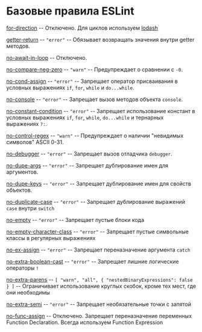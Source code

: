 # Базовые правила ESLint 
	
[for-direction](https://eslint.org/docs/rules/for-direction) -- Отключено. Для циклов используем [lodash](https://www.npmjs.com/package/lodash)

[getter-return](/docs/ru/rules/origin/getter-return.md) -- ```"error"``` -- Обязывает возвращать значения внутри getter методов.

[no-await-in-loop](https://eslint.org/docs/rules/no-await-in-loop) -- Отключено. 

[no-compare-neg-zero](/docs/ru/rules/origin/no-compare-neg-zero.md) -- ```"warn"``` -- Предупреждает о сравнении с ```-0```.

[no-cond-assign](/docs/ru/rules/origin/no-cond-assign.md) -- ```"error"``` -- Запрещает оператор присваивания в условных выражениях ```if```, ```for```, ```while``` и ```do...while```.

[no-console](/docs/ru/rules/origin/no-console.md) -- ```"error"``` -- Запрещает вызов методов объекта ```console```.

[no-constant-condition](/docs/ru/rules/origin/no-constant-condition.md) -- ```"error"``` -- Запрещает использование констант в условных выражениях ```if```, ```for```, ```while```, ```do...while``` и тернарных выражениях ```?:```.

[no-control-regex](/docs/ru/rules/origin/no-control-regex.md) -- ```"warn"``` -- Предупреждает о наличии "невидимых символов" ASCII 0-31.

[no-debugger](/docs/ru/rules/origin/no-debugger.md) -- ```"error"``` -- Запрещает вызов отладчика ```debugger```.

[no-dupe-args](/docs/ru/rules/origin/no-dupe-args.md) -- ```"error"``` -- Запрещает дублирование имен для аргументов.

[no-dupe-keys](/docs/ru/rules/origin/no-dupe-keys.md) -- ```"error"``` -- Запрещает дублирование имен для свойств объектов.

[no-duplicate-case](/docs/ru/rules/origin/no-duplicate-case.md) -- ```"error"``` -- Запрещает дублирование выражений ```case``` внутри ```switch``` 

[no-empty](/docs/ru/rules/origin/no-empty.md) -- ```"error"``` -- Запрещает пустые блоки кода

[no-empty-character-class](/docs/ru/rules/origin/no-empty-character-class.md) -- ```"error"``` -- Запрещает пустые символьные классы в регулярных выражениях

[no-ex-assign](/docs/ru/rules/origin/no-ex-assign.md) -- ```"error"``` -- Запрещает переназначение аргумента ```catch```

[no-extra-boolean-cast](/docs/ru/rules/origin/no-extra-boolean-cast.md) -- ```"error"``` -- Запрещает лишние логические операторы ```!```

[no-extra-parens](/docs/ru/rules/origin/no-extra-parens.md) -- ```[ "warn", "all", { "nestedBinaryExpressions": false } ]``` -- Ограничивает использование круглых скобок, кроме тех мест, где они необходимы

[no-extra-semi](/docs/ru/rules/origin/no-extra-semi.md) -- ```"error"``` -- Запрещает необязательные точки с запятой

[no-func-assign](https://eslint.org/docs/rules/no-func-assign) -- Отключено. Запрещает переназначение переменных Function Declaration. Всегда используем Function Expression
